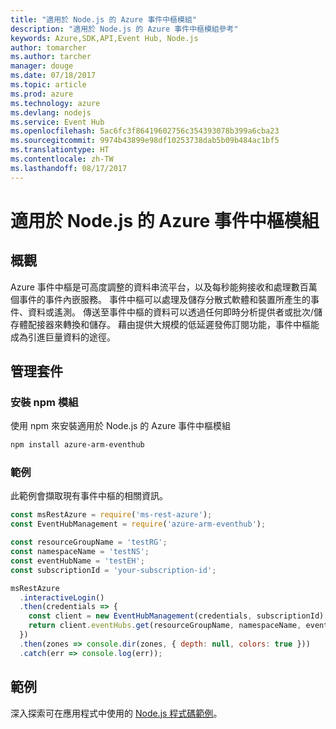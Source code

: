 ```yaml
---
title: "適用於 Node.js 的 Azure 事件中樞模組"
description: "適用於 Node.js 的 Azure 事件中樞模組參考"
keywords: Azure,SDK,API,Event Hub, Node.js
author: tomarcher
ms.author: tarcher
manager: douge
ms.date: 07/18/2017
ms.topic: article
ms.prod: azure
ms.technology: azure
ms.devlang: nodejs
ms.service: Event Hub
ms.openlocfilehash: 5ac6fc3f86419602756c354393078b399a6cba23
ms.sourcegitcommit: 9974b43899e98df10253738dab5b09b484ac1bf5
ms.translationtype: HT
ms.contentlocale: zh-TW
ms.lasthandoff: 08/17/2017
---
```

# <a name="azure-event-hub-modules-for-nodejs"></a>適用於 Node.js 的 Azure 事件中樞模組

## <a name="overview"></a>概觀
Azure 事件中樞是可高度調整的資料串流平台，以及每秒能夠接收和處理數百萬個事件的事件內嵌服務。 事件中樞可以處理及儲存分散式軟體和裝置所產生的事件、資料或遙測。 傳送至事件中樞的資料可以透過任何即時分析提供者或批次/儲存體配接器來轉換和儲存。 藉由提供大規模的低延遲發佈訂閱功能，事件中樞能成為引進巨量資料的途徑。

## <a name="management-package"></a>管理套件

### <a name="install-the-npm-module"></a>安裝 npm 模組 

使用 npm 來安裝適用於 Node.js 的 Azure 事件中樞模組

```bash
npm install azure-arm-eventhub
```

### <a name="example"></a>範例

此範例會擷取現有事件中樞的相關資訊。

```javascript
const msRestAzure = require('ms-rest-azure');
const EventHubManagement = require('azure-arm-eventhub');

const resourceGroupName = 'testRG';
const namespaceName = 'testNS';
const eventHubName = 'testEH';
const subscriptionId = 'your-subscription-id';

msRestAzure
  .interactiveLogin()
  .then(credentials => {
    const client = new EventHubManagement(credentials, subscriptionId);
    return client.eventHubs.get(resourceGroupName, namespaceName, eventHubName);
  })
  .then(zones => console.dir(zones, { depth: null, colors: true }))
  .catch(err => console.log(err));
```

## <a name="samples"></a>範例

深入探索可在應用程式中使用的 [Node.js 程式碼範例](https://azure.microsoft.com/resources/samples/?platform=nodejs)。
